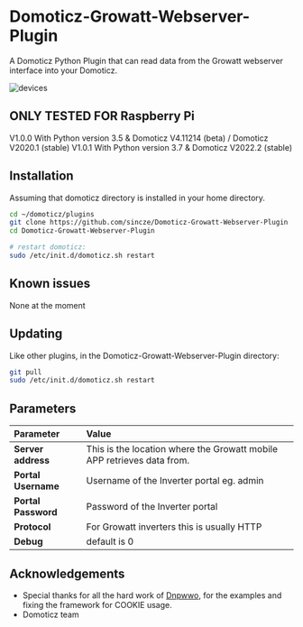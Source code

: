 # Domoticz-Growatt-Webserver-Plugin

A Domoticz Python Plugin that can read data from the Growatt webserver interface into your Domoticz.

![devices](https://github.com/sincze/Domoticz-Growatt-Webserver-Plugin/blob/master/Growatt-Image.png)

## ONLY TESTED FOR Raspberry Pi

V1.0.0 With Python version 3.5 & Domoticz V4.11214 (beta) / Domoticz V2020.1 (stable)
V1.0.1 With Python version 3.7 & Domoticz V2022.2 (stable)

## Installation

Assuming that domoticz directory is installed in your home directory.

```bash
cd ~/domoticz/plugins
git clone https://github.com/sincze/Domoticz-Growatt-Webserver-Plugin
cd Domoticz-Growatt-Webserver-Plugin

# restart domoticz:
sudo /etc/init.d/domoticz.sh restart
```
## Known issues

None at the moment

## Updating

Like other plugins, in the Domoticz-Growatt-Webserver-Plugin directory:
```bash
git pull
sudo /etc/init.d/domoticz.sh restart
```

## Parameters

| Parameter | Value |
| :--- | :--- |
| **Server address** | This is the location where the Growatt mobile APP retrieves data from. |
| **Portal Username** | Username of the Inverter portal eg. admin |
| **Portal Password** | Password of the Inverter portal |
| **Protocol** |	For Growatt inverters this is usually HTTP |
| **Debug** | default is 0 |

## Acknowledgements

* Special thanks for all the hard work of [Dnpwwo](https://github.com/dnpwwo), for the examples and fixing the framework for COOKIE usage.
* Domoticz team
